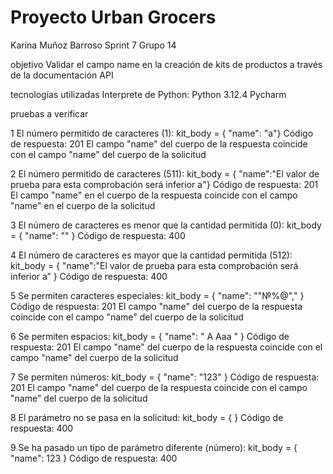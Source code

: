 # Proyecto Urban Grocers 
Karina Muñoz Barroso Sprint 7 Grupo 14

objetivo
Validar el campo name en la creación de kits de productos a través de la documentación API

tecnologías utilizadas
Interprete de Python: Python 3.12.4
Pycharm

pruebas a verificar

1	El número permitido de caracteres (1): kit_body = { "name": "a"}	Código de respuesta: 201 El campo "name" del cuerpo de la respuesta coincide con el campo "name" del cuerpo de la solicitud

2	El número permitido de caracteres (511): kit_body = { "name":"El valor de prueba para esta comprobación será inferior a"}	Código de respuesta: 201 El campo "name" en el cuerpo de la respuesta coincide con el campo "name" en el cuerpo de la solicitud

3	El número de caracteres es menor que la cantidad permitida (0): kit_body = { "name": "" }	Código de respuesta: 400

4	El número de caracteres es mayor que la cantidad permitida (512): kit_body = { "name":"El valor de prueba para esta comprobación será inferior a” }	Código de respuesta: 400

5	Se permiten caracteres especiales: kit_body = { "name": ""№%@"," }	Código de respuesta: 201 El campo "name" del cuerpo de la respuesta coincide con el campo "name" del cuerpo de la solicitud

6	Se permiten espacios: kit_body = { "name": " A Aaa " }	Código de respuesta: 201 El campo "name" del cuerpo de la respuesta coincide con el campo "name" del cuerpo de la solicitud

7	Se permiten números: kit_body = { "name": "123" }	Código de respuesta: 201 El campo "name" del cuerpo de la respuesta coincide con el campo "name" del cuerpo de la solicitud

8	El parámetro no se pasa en la solicitud: kit_body = { }	Código de respuesta: 400

9	Se ha pasado un tipo de parámetro diferente (número): kit_body = { "name": 123 }	Código de respuesta: 400


